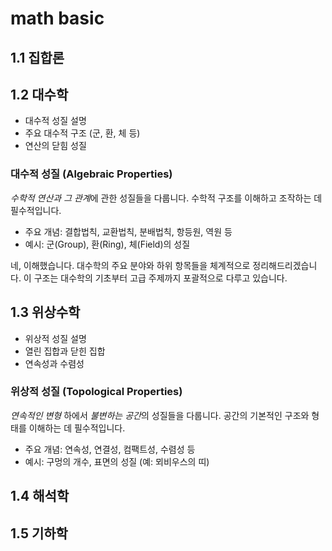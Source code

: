 # math basic

## 1.1 집합론

## 1.2 대수학

- 대수적 성질 설명
- 주요 대수적 구조 (군, 환, 체 등)
- 연산의 닫힘 성질

### 대수적 성질 (Algebraic Properties)

*수학적 연산과 그 관계*에 관한 성질들을 다룹니다.
수학적 구조를 이해하고 조작하는 데 필수적입니다.

- 주요 개념: 결합법칙, 교환법칙, 분배법칙, 항등원, 역원 등
- 예시: 군(Group), 환(Ring), 체(Field)의 성질

네, 이해했습니다. 대수학의 주요 분야와 하위 항목들을 체계적으로 정리해드리겠습니다. 이 구조는 대수학의 기초부터 고급 주제까지 포괄적으로 다루고 있습니다.

## 1.3 위상수학

- 위상적 성질 설명
- 열린 집합과 닫힌 집합
- 연속성과 수렴성

### 위상적 성질 (Topological Properties)

*연속적인 변형* 하에서 *불변하는 공간*의 성질들을 다룹니다.
공간의 기본적인 구조와 형태를 이해하는 데 필수적입니다.

- 주요 개념: 연속성, 연결성, 컴팩트성, 수렴성 등
- 예시: 구멍의 개수, 표면의 성질 (예: 뫼비우스의 띠)

## 1.4 해석학

## 1.5 기하학
